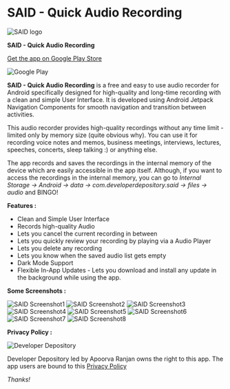 # SAID - Quick Audio Recording
![SAID logo](https://lh3.googleusercontent.com/AYE99vfZPDN4KAowQmFc0h1kIpw5d8o5s3LaL9Ec7wKpjV1b3_PdTmLx51KdC3ka-Q=s180-rw)


**SAID - Quick Audio Recording**

[Get the app on Google Play Store](https://play.google.com/store/apps/details?id=com.developerdepository.said)

![Google Play](https://www.gstatic.com/android/market_images/web/play_prism_hlock_2x.png)

**SAID - Quick Audio Recording** is a free and easy to use audio recorder for Android specifically designed for high-quality and long-time recording with a clean and simple User Interface. It is developed using Android Jetpack Navigation Components for smooth navigation and transition between activities.

This audio recorder provides high-quality recordings without any time limit - limited only by memory size (quite obvious why).
You can use it for recording voice notes and memos, business meetings, interviews, lectures, speeches, concerts, sleep talking :) or anything else.

The app records and saves the recordings in the internal memory of the device which are easily accessible in the app itself. Although, if you want to access the recordings in the internal memory, you can go to *Internal Storage -> Android -> data -> com.developerdepository.said -> files -> audio* and BINGO!  




**Features :**

* Clean and Simple User Interface 
* Records high-quality Audio 
* Lets you cancel the current recording in between 
* Lets you quickly review your recording by playing via a Audio Player 
* Lets you delete any recording 
* Lets you know when the saved audio list gets empty 
* Dark Mode Support 
* Flexible In-App Updates - Lets you download and install any update in the background while using the app.




**Some Screenshots :**



![SAID Screenshot1](https://lh3.googleusercontent.com/UCYpGPWadMUBQzZlmGm7poJy7dls9x1asnRFhuXg7dI_-9YgF_nkxmmjNYiXXMcqXHQ=w720-h310-rw)
![SAID Screenshot2](https://lh3.googleusercontent.com/2KPEnd5RkWsQm5AeDk9Iut535q_iQumJ-jPG__azESLjw-NmbS14LmUEhr6Y4-I0Jw=w720-h310-rw)
![SAID Screenshot3](https://lh3.googleusercontent.com/itfHCUN-SWESD2gP9cTTxhAYKJmsyWY0eIvPSjU4jNsFKUdA3M-GtbR9s2s4uC7x3w=w720-h310-rw)
![SAID Screenshot4](https://lh3.googleusercontent.com/gvKBz6WiIiC6I5eNgWpPz-ErczEeTRRkw0Ntym-7kqbf483Q9MIxzR2PsqXi9DFSDE8=w720-h310-rw)
![SAID Screenshot5](https://lh3.googleusercontent.com/RF5fgLVEHVlIOERQ1IHSv6jGFjm4_gfNpy8cGXQ93O0KpMdQyc6AInsESNpPVgzeHw=w720-h310-rw)
![SAID Screenshot6](https://lh3.googleusercontent.com/Jy1yTdYHcGhlYac4JtKmatm8mHvMBmeWhS-qOsmEUQ205UyyRuWgzw7Q3503u8QqWw=w720-h310-rw)
![SAID Screenshot7](https://lh3.googleusercontent.com/JJ0lFTmZD49-RnRjrXObG6eRvYKdnz0RQiGuC-cVaMciBzl7KiMKwBXHAhJNbNY9ObZc=w720-h310-rw)
![SAID Screenshot8](https://lh3.googleusercontent.com/oISvx09TnfpsGdXIH8lFO9H5jQetuH1Z9J0DgMh7UQ6ccx4JmdyxDlsrVQ-wIe7Dams=w720-h310-rw)





**Privacy Policy :**

![Developer Depository](https://lh3.googleusercontent.com/a-/AOh14GhIuMOs8u9r6k-hRtF74x3pqESrdDHwNGIJ_fwzGg=s96-c-rg-br100)


Developer Depository led by Apoorva Ranjan owns the right to this app. The app users are bound to this [Privacy Policy](https://developerdepository.wixsite.com/said-policies)

*Thanks!*
